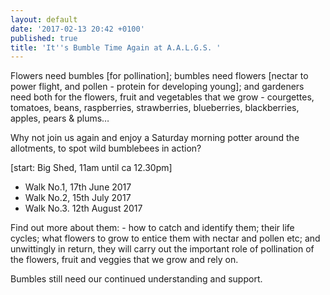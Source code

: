 ```yaml
---
layout: default
date: '2017-02-13 20:42 +0100'
published: true
title: 'It''s Bumble Time Again at A.A.L.G.S. '
---
```

Flowers need bumbles [for pollination]; bumbles need flowers [nectar to power flight, and pollen - protein for developing young]; and gardeners need both for the  flowers, fruit and vegetables that we grow - courgettes, tomatoes, beans, raspberries, strawberries, blueberries, blackberries, apples, pears &  plums…

Why not join us again and enjoy a Saturday morning potter around the allotments, to spot wild bumblebees in action?

[start: Big  Shed, 11am until ca 12.30pm]

- Walk No.1, 	17th June 2017 	
- Walk No.2, 	15th July 2017
- Walk No.3.	12th August 2017

Find out more about them: - how to catch and identify them; their life cycles; what flowers to grow to entice them with nectar and pollen etc; and unwittingly in return, they will carry out the important role of pollination of the flowers, fruit and veggies that we grow and rely on.

Bumbles still need our continued understanding and support.
